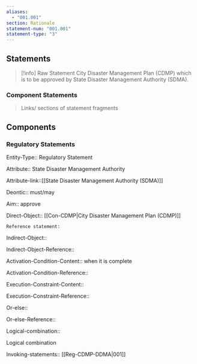 ```yaml
---
aliases:
  - "001.001"
section: Rationale
statement-num: "001.001"
statement-type: "3"
---
```


## Statements 
> [!info] Raw Statement
> City Disaster Management Plan (CDMP) which is to be approved by State Disaster Management Authority (SDMA).


### Component Statements
> Links/ sections of statement fragments 
## Components
### Regulatory Statements

Entity-Type:: Regulatory Statement


Attribute:: State Disaster Management Authority 

Attribute-link::[[State Disaster Management Authority (SDMA)]]

Deontic:: must/may


Aim:: approve


Direct-Object:: [[Con-CDMP|City Disaster Management Plan (CDMP)]]

	Reference statement:

Indirect-Object::

Indirect-Object-Reference::


Activation-Condition-Content:: when it is complete

Activation-Condition-Reference::


Execution-Constraint-Content::

Execution-Constraint-Reference::


Or-else::

Or-else-Reference::


Logical-combination::


Logical combination 

Invoking-statements:: [[Reg-CDMP-DDMA|001]]

